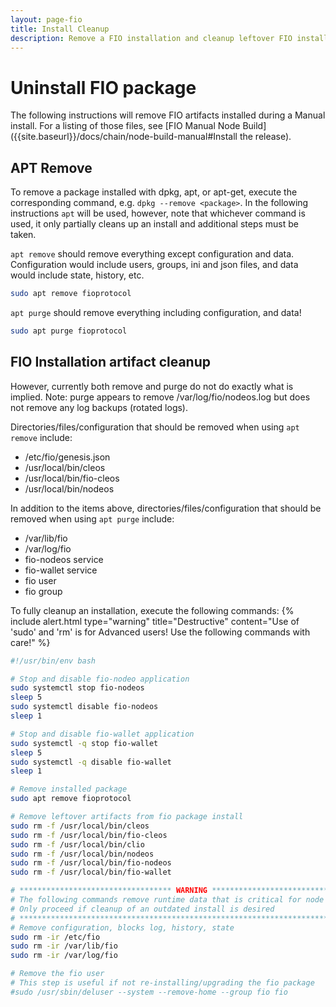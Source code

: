 ```yaml
---
layout: page-fio
title: Install Cleanup
description: Remove a FIO installation and cleanup leftover FIO install artifacts
---
```

# Uninstall FIO package

The following instructions will remove FIO artifacts installed during a Manual install. For a listing of those files, see [FIO Manual Node Build]({{site.baseurl}}/docs/chain/node-build-manual#Install the release).

## APT Remove

To remove a package installed with dpkg, apt, or apt-get, execute the corresponding command, e.g. `dpkg --remove <package>`. In the following instructions `apt` will be used, however, note that whichever command is used, it only partially cleans up an install and additional steps must be taken.

`apt remove` should remove everything except configuration and data. Configuration would include users, groups, ini and json files, and data would include state, history, etc.

```sh
sudo apt remove fioprotocol
```

`apt purge` should remove everything including configuration, and data!

```sh
sudo apt purge fioprotocol
```

## FIO Installation artifact cleanup
However, currently both remove and purge do not do exactly what is implied. Note: purge appears to remove /var/log/fio/nodeos.log but does not remove any log backups (rotated logs).

Directories/files/configuration that should be removed when using `apt remove` include:
* /etc/fio/genesis.json
* /usr/local/bin/cleos
* /usr/local/bin/fio-cleos
* /usr/local/bin/nodeos

In addition to the items above, directories/files/configuration that should be removed when using `apt purge` include:
* /var/lib/fio
* /var/log/fio
* fio-nodeos service
* fio-wallet service
* fio user
* fio group

To fully cleanup an installation, execute the following commands:
{% include alert.html type="warning" title="Destructive" content="Use of 'sudo' and 'rm' is for Advanced users! Use the following commands with care!" %}

```sh
#!/usr/bin/env bash

# Stop and disable fio-nodeo application
sudo systemctl stop fio-nodeos
sleep 5
sudo systemctl disable fio-nodeos
sleep 1

# Stop and disable fio-wallet application
sudo systemctl -q stop fio-wallet
sleep 5
sudo systemctl -q disable fio-wallet
sleep 1

# Remove installed package
sudo apt remove fioprotocol

# Remove leftover artifacts from fio package install
sudo rm -f /usr/local/bin/cleos
sudo rm -f /usr/local/bin/fio-cleos
sudo rm -f /usr/local/bin/clio
sudo rm -f /usr/local/bin/nodeos
sudo rm -f /usr/local/bin/fio-nodeos
sudo rm -f /usr/local/bin/fio-wallet

# ********************************** WARNING ***********************************
# The following commands remove runtime data that is critical for node execution
# Only proceed if cleanup of an outdated install is desired
# ******************************************************************************
# Remove configuration, blocks log, history, state
sudo rm -ir /etc/fio
sudo rm -ir /var/lib/fio
sudo rm -ir /var/log/fio

# Remove the fio user
# This step is useful if not re-installing/upgrading the fio package
#sudo /usr/sbin/deluser --system --remove-home --group fio fio


```
